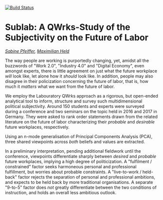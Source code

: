 [![Build Status](https://travis-ci.com/QWrks/sublab.svg?token=VqJKxxUwxXFJyYyqJx7G&branch=master)](https://travis-ci.com/QWrks/sublab)

# Sublab: A QWrks-Study of the Subjectivity on the Future of Labor

*[Sabine Pfeiffer](https://www.sabine-pfeiffer.de), [Maximilian Held](http://www.maxheld.de)*

The way people are working is purportedly changing, yet, amidst all the buzzwords of "Work 2.0", "Industry 4.0" and "Digital Economy", even amongst experts, there is little agreement on just what the future workplace *will* look like, let alone how it *should* look like.
In addition, people may also disagree in their policization concerning the future of labor, that is, how much it *matters* what we want from the future of labor.

We employ the Labouratory QWrks approach as a rigorous, but open-ended analytical tool to inform, structure and survey such multidimensional political subjectivity.
Around 150 students and experts were surveyed during a conference and two seminars on the topic held in 2016 and 2017 in Germany.
They were asked to rank order statements drawn from the related literature on the future of labor characterizing their *probable* and *desirable* future workplaces, respectively.

Using an n-mode generalisation of Principal Components Analysis (PCA), three shared viewpoints across *both* beliefs and values are extracted.

In a preliminary interpretation, pending additional fieldwork until the conference, viewpoints differentiate sharply between *desired* and *probable* future workplaces, implying a high degree of politicization.
A "fulfilment / constrained" factor seeks harmoneous personal and professional fulfillment, but worries about probable constraints.
A "live-to-work / held-back" factor rejects the separation of personal and professional ambitions, and expects to be held back by more traditional organisations.
A separate "9-to-5" factor does *not* greatly differentiate between the two conditions of instruction, and holds an overall less ambitious outlook.
